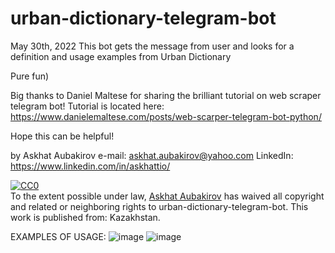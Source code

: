 # urban-dictionary-telegram-bot
May 30th, 2022
This bot gets the message from user and looks for a definition  and usage examples from Urban Dictionary

Pure fun)

Big thanks to Daniel Maltese for sharing the brilliant tutorial on web scraper telegram bot!
Tutorial is located here: https://www.danielemaltese.com/posts/web-scarper-telegram-bot-python/

Hope this can be helpful!

by Askhat Aubakirov
e-mail: askhat.aubakirov@yahoo.com
LinkedIn: https://www.linkedin.com/in/askhattio/

<p xmlns:dct="http://purl.org/dc/terms/" xmlns:vcard="http://www.w3.org/2001/vcard-rdf/3.0#">
  <a rel="license"
    href="http://creativecommons.org/publicdomain/zero/1.0/">
    <img src="http://i.creativecommons.org/p/zero/1.0/88x31.png" style="border-style: none;" alt="CC0" />
  </a>
  <br />
  To the extent possible under law,
  <a rel="dct:publisher"
    href="https://www.linkedin.com/in/askhattio/">
    <span property="dct:title">Askhat Aubakirov</span></a>
  has waived all copyright and related or neighboring rights to
  <span property="dct:title">urban-dictionary-telegram-bot</span>.
This work is published from:
<span property="vcard:Country" datatype="dct:ISO3166"
      content="KZ" about="https://www.linkedin.com/in/askhattio/">
  Kazakhstan</span>.
</p>


EXAMPLES OF USAGE:
![image](https://user-images.githubusercontent.com/105732426/171035639-ec570b95-f71c-4904-b7a9-532267405ea6.png)
![image](https://user-images.githubusercontent.com/105732426/171035682-30ab4d1f-b400-4cc2-9887-0c26d0e636bc.png)


